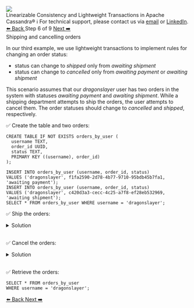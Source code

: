 <!-- TOP -->
<div class="top">
  <img src="https://datastax-academy.github.io/katapod-shared-assets/images/ds-academy-logo.svg" />
  <div class="scenario-title-section">
    <span class="scenario-title">Linearizable Consistency and Lightweight Transactions in Apache Cassandra®</span>
    <span class="scenario-subtitle">ℹ️ For technical support, please contact us via <a href="mailto:aleksandr.volochnev@datastax.com">email</a> or <a href="https://dtsx.io/aleks">LinkedIn</a>.</span>
  </div>
</div>

<!-- NAVIGATION -->
<div id="navigation-top" class="navigation-top">
 <a href='command:katapod.loadPage?[{"step":"step5-cassandra"}]'
   class="btn btn-dark navigation-top-left">⬅️ Back
 </a>
<span class="step-count"> Step 6 of 9</span>
 <a href='command:katapod.loadPage?[{"step":"step7-cassandra"}]' 
    class="btn btn-dark navigation-top-right">Next ➡️
  </a>
</div>

<!-- CONTENT -->

<div class="step-title">Shipping and cancelling orders</div>

In our third example, we use lightweight transactions to implement rules for changing an order status:
- status can change to *shipped* only from *awaiting shipment*
- status can change to *cancelled* only from *awaiting payment* or *awaiting shipment*

This scenario assumes that our *dragonslayer* user has two orders in the system with statuses 
*awaiting payment* and *awaiting shipment*. While a shipping department attempts to ship the orders, the user 
attempts to cancel them. The order statuses should change to *cancelled* and *shipped*, respectively.  

✅ Create the table and two orders:
```
CREATE TABLE IF NOT EXISTS orders_by_user (
  username TEXT,
  order_id UUID,
  status TEXT,
  PRIMARY KEY ((username), order_id)
);

INSERT INTO orders_by_user (username, order_id, status) 
VALUES ('dragonslayer', f1fa2590-2d78-4b77-9710-95bdb45b7fa1, 'awaiting payment');
INSERT INTO orders_by_user (username, order_id, status) 
VALUES ('dragonslayer', c420d3a3-cecc-4c25-a7f8-ef28eb532969, 'awaiting shipment');
SELECT * FROM orders_by_user WHERE username = 'dragonslayer';
```

✅ Ship the orders: 
<details>
  <summary>Solution</summary>

```
UPDATE orders_by_user SET status = 'shipped' 
WHERE username = 'dragonslayer' 
  AND order_id = f1fa2590-2d78-4b77-9710-95bdb45b7fa1
IF status = 'awaiting shipment';
UPDATE orders_by_user SET status = 'shipped' 
WHERE username = 'dragonslayer' 
  AND order_id = c420d3a3-cecc-4c25-a7f8-ef28eb532969
IF status = 'awaiting shipment';
```

</details>

<br/>

✅ Cancel the orders:
<details>
  <summary>Solution</summary>

```
UPDATE orders_by_user 
SET status = 'cancelled' 
WHERE username = 'dragonslayer' 
  AND order_id = f1fa2590-2d78-4b77-9710-95bdb45b7fa1
IF status IN ('awaiting payment','awaiting shipment');
UPDATE orders_by_user 
SET status = 'cancelled' 
WHERE username = 'dragonslayer' 
  AND order_id = c420d3a3-cecc-4c25-a7f8-ef28eb532969
IF status IN ('awaiting payment','awaiting shipment');
```

</details>

<br/>

✅ Retrieve the orders:
```
SELECT * FROM orders_by_user
WHERE username = 'dragonslayer';
```

<!-- NAVIGATION -->
<div id="navigation-bottom" class="navigation-bottom">
 <a href='command:katapod.loadPage?[{"step":"step5-cassandra"}]'
   class="btn btn-dark navigation-bottom-left">⬅️ Back
 </a>
 <a href='command:katapod.loadPage?[{"step":"step7-cassandra"}]'
    class="btn btn-dark navigation-bottom-right">Next ➡️
  </a>
</div>


